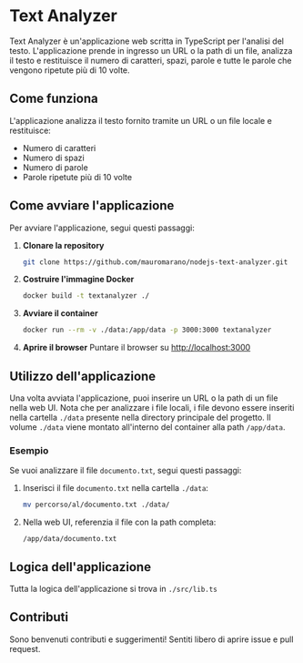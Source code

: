 # Text Analyzer

Text Analyzer è un'applicazione web scritta in TypeScript  per l'analisi del testo. L'applicazione prende in ingresso un URL o la path di un file, analizza il testo e restituisce il numero di caratteri, spazi, parole e tutte le parole che vengono ripetute più di 10 volte.

## Come funziona

L'applicazione analizza il testo fornito tramite un URL o un file locale e restituisce:
- Numero di caratteri
- Numero di spazi
- Numero di parole
- Parole ripetute più di 10 volte

## Come avviare l'applicazione

Per avviare l'applicazione, segui questi passaggi:

1. **Clonare la repository**
   ```bash
   git clone https://github.com/mauromarano/nodejs-text-analyzer.git
   ```

2. **Costruire l'immagine Docker**
   ```bash
   docker build -t textanalyzer ./
   ```

3. **Avviare il container**
   ```bash
   docker run --rm -v ./data:/app/data -p 3000:3000 textanalyzer
   ```

4. **Aprire il browser**
   Puntare il browser su [http://localhost:3000](http://localhost:3000)

## Utilizzo dell'applicazione

Una volta avviata l'applicazione, puoi inserire un URL o la path di un file nella web UI. Nota che per analizzare i file locali, i file devono essere inseriti nella cartella `./data` presente nella directory principale del progetto. Il volume `./data` viene montato all'interno del container alla path `/app/data`.

### Esempio

Se vuoi analizzare il file `documento.txt`, segui questi passaggi:

1. Inserisci il file `documento.txt` nella cartella `./data`:
   ```bash
   mv percorso/al/documento.txt ./data/
   ```

2. Nella web UI, referenzia il file con la path completa:
   ```
   /app/data/documento.txt
   ```

## Logica dell'applicazione

Tutta la logica dell'applicazione si trova in `./src/lib.ts`

## Contributi

Sono benvenuti contributi e suggerimenti! Sentiti libero di aprire issue e pull request.

